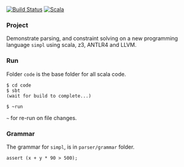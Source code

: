 
[![Build Status](https://travis-ci.com/codersguild/parser-symbolic-exec.svg?token=y7dv4AHgKobrxUyj4TGA&branch=master)](https://travis-ci.com/codersguild/parser-symbolic-exec) [![Scala](https://img.shields.io/badge/Scala-2.11.0-blue)](https://img.shields.io/badge/Scala-2.11.0-blue)

### Project

Demonstrate parsing, and constraint solving on a new programming language ```simpl``` 
using scala, z3, ANTLR4 and LLVM. 

### Run

Folder ```code``` is the base folder for all scala code. 

```
$ cd code
$ sbt
(wait for build to complete...)

$ ~run 
```

 ```~```  for re-run on file changes. 

 ### Grammar

 The grammar for ```simpl```, is in ```parser/grammar``` folder. 

 ```
 assert (x + y * 90 > 500);
 ```








